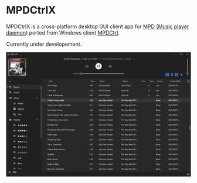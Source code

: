 # MPDCtrlX

MPDCtrlX is a cross-platform desktop GUI client app for [MPD (Music player daemon)](http://www.musicpd.org/) ported from Windows client [MPDCtrl](https://github.com/torum/MPDCtrl).  

Currently under developement.

![Screenshot](https://github.com/torum/MPDCtrlX/blob/main/Docs/Images/MPDCtrlX-Screenshot-1.png?raw=true) 
